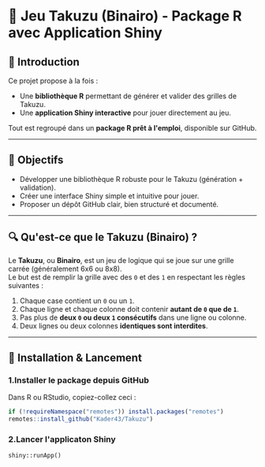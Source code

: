 # 🎯 Jeu Takuzu (Binairo) - Package R avec Application Shiny

## 🧠 Introduction

Ce projet propose à la fois :

- Une **bibliothèque R** permettant de générer et valider des grilles de Takuzu.
- Une **application Shiny interactive** pour jouer directement au jeu.

Tout est regroupé dans un **package R prêt à l'emploi**, disponible sur GitHub.

---

## 🎯 Objectifs

- Développer une bibliothèque R robuste pour le Takuzu (génération + validation).
- Créer une interface Shiny simple et intuitive pour jouer.
- Proposer un dépôt GitHub clair, bien structuré et documenté.

---

## 🔍 Qu'est-ce que le Takuzu (Binairo) ?

Le **Takuzu**, ou **Binairo**, est un jeu de logique qui se joue sur une grille carrée (généralement 6x6 ou 8x8).  
Le but est de remplir la grille avec des `0` et des `1` en respectant les règles suivantes :

1. Chaque case contient un `0` ou un `1`.
2. Chaque ligne et chaque colonne doit contenir **autant de `0` que de `1`**.
3. Pas plus de **deux `0` ou deux `1` consécutifs** dans une ligne ou colonne.
4. Deux lignes ou deux colonnes **identiques sont interdites**.

---

## 🚀 Installation & Lancement

### 1.Installer le package depuis GitHub

Dans R ou RStudio, copiez-collez ceci :

```r
if (!requireNamespace("remotes")) install.packages("remotes")
remotes::install_github("Kader43/Takuzu")
```

### 2.Lancer l'applicaton Shiny

```{r}
shiny::runApp()

```
